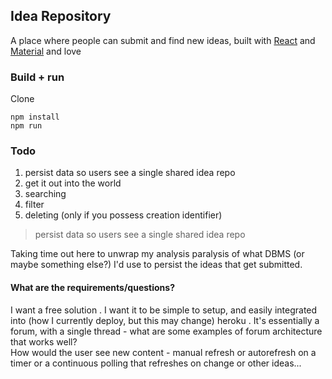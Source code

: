 ## Idea Repository

A place where people can submit and find new ideas, built with [React](https://reactjs.org/) and [Material](https://material-ui.com/) and love

### Build + run

Clone

	npm install
	npm run

### Todo

1. persist data so users see a single shared idea repo
2. get it out into the world
5. searching
6. filter
7. deleting (only if you possess creation identifier)

> persist data so users see a single shared idea repo

Taking time out here to unwrap my analysis paralysis of what DBMS (or maybe something else?) I'd use to persist the ideas that get submitted. 

#### What are the requirements/questions?

I want a free solution . 
I want it to be simple to setup, and easily integrated into (how I currently deploy, but this may change) heroku . 
It's essentially a forum, with a single thread - what are some examples of forum architecture that works well?  
How would the user see new content - manual refresh or autorefresh on a timer or a continuous polling that refreshes on change or other ideas...


